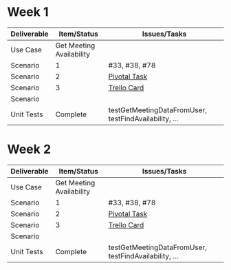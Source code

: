 # Week 1
| Deliverable   | Item/Status   |  Issues/Tasks
| ------------- | ------------  |  ------------
| Use Case      | Get Meeting Availability          | &nbsp;
| Scenario      | 1             |  #33, #38, #78
| Scenario      | 2             |  [Pivotal Task](https://www.pivotaltracker.com/story/show/114636091)
| Scenario      | 3             |  [Trello Card](https://trello.com/c/diA1DaMw)
| Scenario      | &nbsp;        | &nbsp;
| Unit Tests    | Complete      | testGetMeetingDataFromUser, testFindAvailability, ...

# Week 2
| Deliverable   | Item/Status   |  Issues/Tasks
| ------------- | ------------  |  ------------
| Use Case      | Get Meeting Availability          | &nbsp;
| Scenario      | 1             |  #33, #38, #78
| Scenario      | 2             |  [Pivotal Task](https://www.pivotaltracker.com/story/show/114636091)
| Scenario      | 3             |  [Trello Card](https://trello.com/c/diA1DaMw)
| Scenario      | &nbsp;        | &nbsp;
| Unit Tests    | Complete      | testGetMeetingDataFromUser, testFindAvailability, ...
